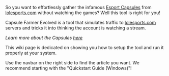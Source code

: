 So you want to effortlessly gather the infamous [Esport Capsules](https://lolesports.com/article/lol-esports-2022-season-rewards-and-drops-update!/blt4ae38b4643f45741) from [lolesports.com](https://lolesports.com/) without watching the games? Well this tool is right for you! 

Capsule Farmer Evolved is a tool that simulates traffic to [lolesports.com](https://lolesports.com/) servers and tricks it into thinking the account is watching a stream. 

*Learn more about the Capsules [here](https://lolesports.com/article/lol-esports-2022-season-rewards-and-drops-update!/blt4ae38b4643f45741)*

This wiki page is dedicated on showing you how to setup the tool and run it properly at your system. 

Use the navbar on the right side to find the article you want. We recommend starting with the "Quickstart Guide (Windows)"!